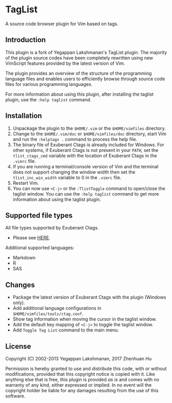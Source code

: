 # TagList

A source code browser plugin for Vim based on tags.

## Introduction

This plugin is a fork of Yegappan Lakshmanan's TagList plugin. The majority
of the plugin source codes have been completely rewritten using new VimScript
features provided by the latest version of Vim.

The plugin provides an overview of the structure of the programming language
files and enables users to efficiently browse through source code files for
various programming languages.

For more information about using this plugin, after installing the taglist
plugin, use the `:help taglist` command.

## Installation

1. Unpackage the plugin to the `$HOME/.vim` or the `$HOME/vimfiles` directory.
2. Change to the `$HOME/.vim/doc` or `$HOME/vimfiles/doc` directory, start Vim
   and run the `:helptags .` command to process the help file.
3. The binary file of Exuberant Ctags is already included for Windows. For other
   systems, if Exuberant Ctags is not present in your `PATH`, set the
   `tlist_ctags_cmd` variable with the location of Exuberant Ctags in the
   `.vimrc` file.
4. If you are running a terminal/console version of Vim and the terminal does
   not support changing the window width then set the `tlist_inc_win_width`
   variable to 0 in the `.vimrc` file.
5. Restart Vim.
6. You can now use `<C-j>` or the `:TlistToggle` command to open/close the
   taglist window. You can use the `:help taglist` command to get more
   information about using the taglist plugin.

## Supported file types

All file types supported by Exuberant Ctags.

* Please see [HERE](http://ctags.sourceforge.net/languages.html).

Additional supported languages:

* Markdown
* R
* SAS

## Changes

* Package the latest version of Exuberant Ctags with the plugin (Windows only).
* Add additional language configurations in `$HOME/vimfiles/tools/ctag.conf`.
* Show tag information when moving the cursor in the taglist window.
* Add the default key mapping of `<C-j>` to toggle the taglist window.
* Add `Toggle Tag List` command to the main menu.

## License

Copyright (C) 2002-2013 Yegappan Lakshmanan, 2017 Zhenhuan Hu

Permission is hereby granted to use and distribute this code, with or without
modifications, provided that this copyright notice is copied with it. Like
anything else that is free, this plugin is provided *as is* and comes with no
warranty of any kind, either expressed or implied. In no event will the
copyright holder be liable for any damages resulting from the use of this
software.
